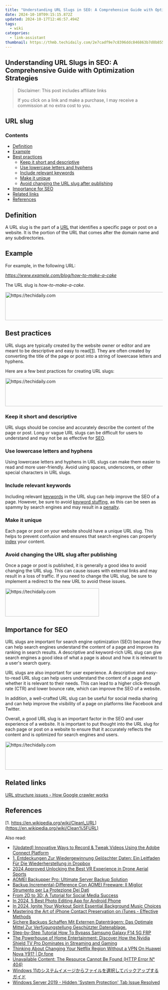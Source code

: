```yaml
---
title: "Understanding URL Slugs in SEO: A Comprehensive Guide with Optimization Strategies"
date: 2024-10-10T09:15:15.872Z
updated: 2024-10-17T12:46:57.494Z
tags:
  - wiki
categories:
  - link-assistant
thumbnail: https://thmb.techidaily.com/2e7cadf9e7c8396ddc846863b7d8b8551ba6b8c7abac3eec6dd5274d2d66a517.jpg
---
```


## Understanding URL Slugs in SEO: A Comprehensive Guide with Optimization Strategies

>  Disclaimer: This post includes affiliate links
>
>  If you click on a link and make a purchase, I may receive a commission at no extra cost to you.
>

## URL slug

### Contents

* [Definition](https://tools.techidaily.com/link-assistant/products/)
* [Example](https://tools.techidaily.com/link-assistant/products/)
* [Best practices](https://tools.techidaily.com/link-assistant/products/)  
   * [Keep it short and descriptive](https://tools.techidaily.com/link-assistant/products/)  
   * [Use lowercase letters and hyphens](https://tools.techidaily.com/link-assistant/products/)  
   * [Include relevant keywords](https://tools.techidaily.com/link-assistant/products/)  
   * [Make it unique](https://tools.techidaily.com/link-assistant/products/)  
   * [Avoid changing the URL slug after publishing](https://tools.techidaily.com/link-assistant/products/)
* [Importance for SEO](https://tools.techidaily.com/link-assistant/products/)
* [Related links](https://tools.techidaily.com/link-assistant/products/)
* [References](https://tools.techidaily.com/link-assistant/products/)

## Definition

A URL slug is the part of a [URL](https://tools.techidaily.com/link-assistant/products/) that identifies a specific page or post on a website. It is the portion of the URL that comes after the domain name and any subdirectories.

## Example

For example, in the following URL:

_https://www.example.com/blog/how-to-make-a-cake_

The URL slug is _how-to-make-a-cake_.

<!-- affiliate ads begin -->
<a href="https://appsumo.8odi.net/c/5597632/2130889/7443" target="_top" id="2130889">
  <img src="//a.impactradius-go.com/display-ad/7443-2130889" border="0" alt="https://techidaily.com" width="600" height="90"/>
</a>
<img height="0" width="0" src="https://appsumo.8odi.net/i/5597632/2130889/7443" style="position:absolute;visibility:hidden;" border="0" />
<!-- affiliate ads end -->

## Best practices

URL slugs are typically created by the website owner or editor and are meant to be descriptive and easy to read[\[1\]](https://tools.techidaily.com/link-assistant/products/). They are often created by converting the title of the page or post into a string of lowercase letters and hyphens.

Here are a few best practices for creating URL slugs:

<!-- affiliate ads begin -->
<a href="https://appsumo.8odi.net/c/5597632/2123739/7443" target="_top" id="2123739">
  <img src="//a.impactradius-go.com/display-ad/7443-2123739" border="0" alt="https://techidaily.com" width="728" height="90"/>
</a>
<img height="0" width="0" src="https://appsumo.8odi.net/i/5597632/2123739/7443" style="position:absolute;visibility:hidden;" border="0" />
<!-- affiliate ads end -->

### Keep it short and descriptive

URL slugs should be concise and accurately describe the content of the page or post. Long or vague URL slugs can be difficult for users to understand and may not be as effective for [SEO](https://tools.techidaily.com/link-assistant/products/).

### Use lowercase letters and hyphens

Using lowercase letters and hyphens in URL slugs can make them easier to read and more user-friendly. Avoid using spaces, underscores, or other special characters in URL slugs.

### Include relevant keywords

Including relevant [keywords](https://tools.techidaily.com/link-assistant/products/) in the URL slug can help improve the SEO of a page. However, be sure to avoid [keyword stuffing](https://tools.techidaily.com/link-assistant/products/), as this can be seen as spammy by search engines and may result in a [penalty](https://tools.techidaily.com/link-assistant/products/).

### Make it unique

Each page or post on your website should have a unique URL slug. This helps to prevent confusion and ensures that search engines can properly [index](https://tools.techidaily.com/link-assistant/products/) your content.

### Avoid changing the URL slug after publishing

Once a page or post is published, it is generally a good idea to avoid changing the URL slug. This can cause issues with external links and may result in a loss of traffic. If you need to change the URL slug, be sure to implement a redirect to the new URL to avoid these issues.

<!-- affiliate ads begin -->
<a href="https://aligracehair.sjv.io/c/5597632/2036481/19272" target="_top" id="2036481">
  <img src="//a.impactradius-go.com/display-ad/19272-2036481" border="0" alt="https://techidaily.com" width="300" height="90"/>
</a>
<img height="0" width="0" src="https://aligracehair.sjv.io/i/5597632/2036481/19272" style="position:absolute;visibility:hidden;" border="0" />
<!-- affiliate ads end -->

## Importance for SEO

URL slugs are important for search engine optimization (SEO) because they can help search engines understand the content of a page and improve its ranking in search results. A descriptive and keyword-rich URL slug can give search engines a good idea of what a page is about and how it is relevant to a user's search query.

URL slugs are also important for user experience. A descriptive and easy-to-read URL slug can help users understand the content of a page and whether it is relevant to their needs. This can lead to a higher click-through rate (CTR) and lower bounce rate, which can improve the SEO of a website.

In addition, a well-crafted URL slug can be useful for social media sharing and can help improve the visibility of a page on platforms like Facebook and Twitter.

Overall, a good URL slug is an important factor in the SEO and user experience of a website. It is important to put thought into the URL slug for each page or post on a website to ensure that it accurately reflects the content and is optimized for search engines and users.

<!-- affiliate ads begin -->
<a href="https://appsumo.8odi.net/c/5597632/2068411/7443" target="_top" id="2068411">
  <img src="//a.impactradius-go.com/display-ad/7443-2068411" border="0" alt="https://techidaily.com" width="728" height="90"/>
</a>
<img height="0" width="0" src="https://appsumo.8odi.net/i/5597632/2068411/7443" style="position:absolute;visibility:hidden;" border="0" />
<!-- affiliate ads end -->

## Related links

[URL structure issues - How Google crawler works](https://tools.techidaily.com/link-assistant/products/) 

## References

[1. https://en.wikipedia.org/wiki/Clean\_URL](https://en.wikipedia.org/wiki/Clean%5FURL)

<ins class="adsbygoogle"
     style="display:block"
     data-ad-format="autorelaxed"
     data-ad-client="ca-pub-7571918770474297"
     data-ad-slot="1223367746"></ins>

<ins class="adsbygoogle"
     style="display:block"
     data-ad-client="ca-pub-7571918770474297"
     data-ad-slot="8358498916"
     data-ad-format="auto"
     data-full-width-responsive="true"></ins>

<span class="atpl-alsoreadstyle">Also read:</span>
<div><ul>
<li><a href="https://digital-screen-recording.techidaily.com/updated-innovative-ways-to-record-and-tweak-videos-using-the-adobe-connect-platform/"><u>[Updated] Innovative Ways to Record & Tweak Videos Using the Adobe Connect Platform</u></a></li>
<li><a href="https://win-best.techidaily.com/1-entdeckungen-zur-wiedergewinnung-geloschter-daten-ein-leitfaden-fur-die-wiederherstellung-in-dropbox/"><u>1. Entdeckungen Zur Wiedergewinnung Gelöschter Daten: Ein Leitfaden Für Die Wiederherstellung in Dropbox</u></a></li>
<li><a href="https://vp-tips.techidaily.com/2024-approved-unlocking-the-best-vr-experience-in-drone-aerial-sports/"><u>2024 Approved Unlocking the Best VR Experience in Drone Aerial Sports</u></a></li>
<li><a href="https://win-guides.techidaily.com/aomei-backupper-pro-ultimate-server-backup-solution/"><u>AOMEI Backupper Pro: Ultimate Server Backup Solution</u></a></li>
<li><a href="https://win-guides.techidaily.com/backup-incremental-difference-con-aomei-freeware-il-miglior-strumento-per-la-protezione-dei-dati/"><u>Backup Incremental-Difference Con AOMEI Freeware: Il Miglior Strumento per La Protezione Dei Dati</u></a></li>
<li><a href="https://facebook.techidaily.com/from-2d-to-3d-a-tutorial-for-social-media-success/"><u>From 2D to 3D: A Tutorial for Social Media Success</u></a></li>
<li><a href="https://extra-lessons.techidaily.com/in-2024-5-best-photo-editing-app-for-android-phone/"><u>In 2024, 5 Best Photo Editing App for Android Phone</u></a></li>
<li><a href="https://some-techniques.techidaily.com/in-2024-ignite-your-workout-spirit-essential-background-music-choices/"><u>In 2024, Ignite Your Workout Spirit Essential Background Music Choices</u></a></li>
<li><a href="https://win-guides.techidaily.com/mastering-the-art-of-iphone-contact-preservation-on-itunes-effective-methods/"><u>Mastering the Art of iPhone Contact Preservation on iTunes - Effective Methods</u></a></li>
<li><a href="https://win-guides.techidaily.com/sichere-backups-schaffen-mit-externen-datentragern-das-optimale-mittel-zur-verfugungstellung-geschutzter-datenablage/"><u>Sichere Backups Schaffen Mit Externen Datenträgern: Das Optimale Mittel Zur Verfügungstellung Geschützter Datenablage.</u></a></li>
<li><a href="https://android-frp.techidaily.com/step-by-step-tutorial-how-to-bypass-samsung-galaxy-f14-5g-frp-by-drfone-android/"><u>Step-by-Step Tutorial How To Bypass Samsung Galaxy F14 5G FRP</u></a></li>
<li><a href="https://buynow-marvelous.techidaily.com/the-powerhouse-of-home-entertainment-discover-how-the-nvidia-shield-tv-pro-dominates-in-streaming-and-gaming/"><u>The Powerhouse of Home Entertainment: Discover How the Nvidia Shield TV Pro Dominates in Streaming and Gaming</u></a></li>
<li><a href="https://fake-location.techidaily.com/thinking-about-changing-your-netflix-region-without-a-vpn-on-huawei-nova-y91-drfone-by-drfone-virtual-android/"><u>Thinking About Changing Your Netflix Region Without a VPN On Huawei Nova Y91? | Dr.fone</u></a></li>
<li><a href="https://win-guides.techidaily.com/unavailable-content-the-resource-cannot-be-found-http-error-n-404/"><u>Unavailable Content: The Resource Cannot Be Found (HTTP Error N° 404)</u></a></li>
<li><a href="https://win-guides.techidaily.com/1728472323813-windows-11/"><u>Windows 11のシステムイメージからファイルを選択してバックアップするガイド</u></a></li>
<li><a href="https://win-guides.techidaily.com/windows-server-2019-hidden-system-protection-tab-issue-resolved/"><u>Windows Server 2019 - Hidden 'System Protection' Tab Issue Resolved</u></a></li>
</ul></div>

